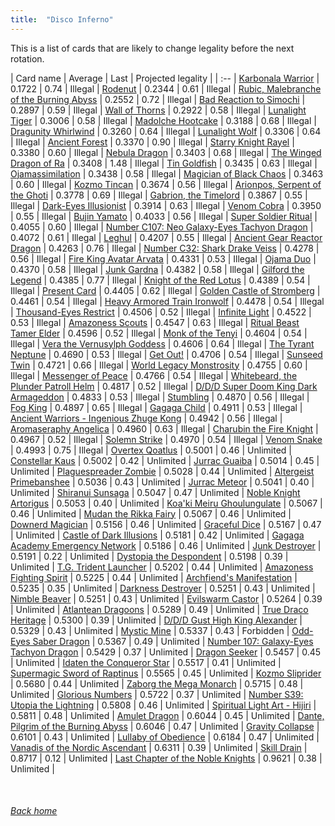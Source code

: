 ```yaml
---
title:  "Disco Inferno"
---
```


This is a list of cards that are likely to change legality before the next rotation.

| Card name | Average | Last | Projected legality |
| :-- |
[Karbonala Warrior](https://db.ygoprodeck.com/card/?search=Karbonala%20Warrior) | 0.1722 | 0.74 | Illegal |
[Rodenut](https://db.ygoprodeck.com/card/?search=Rodenut) | 0.2344 | 0.61 | Illegal |
[Rubic, Malebranche of the Burning Abyss](https://db.ygoprodeck.com/card/?search=Rubic,%20Malebranche%20of%20the%20Burning%20Abyss) | 0.2552 | 0.72 | Illegal |
[Bad Reaction to Simochi](https://db.ygoprodeck.com/card/?search=Bad%20Reaction%20to%20Simochi) | 0.2897 | 0.59 | Illegal |
[Wall of Thorns](https://db.ygoprodeck.com/card/?search=Wall%20of%20Thorns) | 0.2922 | 0.58 | Illegal |
[Lunalight Tiger](https://db.ygoprodeck.com/card/?search=Lunalight%20Tiger) | 0.3006 | 0.58 | Illegal |
[Madolche Hootcake](https://db.ygoprodeck.com/card/?search=Madolche%20Hootcake) | 0.3188 | 0.68 | Illegal |
[Dragunity Whirlwind](https://db.ygoprodeck.com/card/?search=Dragunity%20Whirlwind) | 0.3260 | 0.64 | Illegal |
[Lunalight Wolf](https://db.ygoprodeck.com/card/?search=Lunalight%20Wolf) | 0.3306 | 0.64 | Illegal |
[Ancient Forest](https://db.ygoprodeck.com/card/?search=Ancient%20Forest) | 0.3370 | 0.90 | Illegal |
[Starry Knight Rayel](https://db.ygoprodeck.com/card/?search=Starry%20Knight%20Rayel) | 0.3380 | 0.60 | Illegal |
[Nebula Dragon](https://db.ygoprodeck.com/card/?search=Nebula%20Dragon) | 0.3403 | 0.68 | Illegal |
[The Winged Dragon of Ra](https://db.ygoprodeck.com/card/?search=The%20Winged%20Dragon%20of%20Ra) | 0.3408 | 1.48 | Illegal |
[Tin Goldfish](https://db.ygoprodeck.com/card/?search=Tin%20Goldfish) | 0.3435 | 0.63 | Illegal |
[Ojamassimilation](https://db.ygoprodeck.com/card/?search=Ojamassimilation) | 0.3438 | 0.58 | Illegal |
[Magician of Black Chaos](https://db.ygoprodeck.com/card/?search=Magician%20of%20Black%20Chaos) | 0.3463 | 0.60 | Illegal |
[Kozmo Tincan](https://db.ygoprodeck.com/card/?search=Kozmo%20Tincan) | 0.3674 | 0.56 | Illegal |
[Arionpos, Serpent of the Ghoti](https://db.ygoprodeck.com/card/?search=Arionpos,%20Serpent%20of%20the%20Ghoti) | 0.3778 | 0.69 | Illegal |
[Gabrion, the Timelord](https://db.ygoprodeck.com/card/?search=Gabrion,%20the%20Timelord) | 0.3867 | 0.55 | Illegal |
[Dark-Eyes Illusionist](https://db.ygoprodeck.com/card/?search=Dark-Eyes%20Illusionist) | 0.3914 | 0.63 | Illegal |
[Venom Cobra](https://db.ygoprodeck.com/card/?search=Venom%20Cobra) | 0.3950 | 0.55 | Illegal |
[Bujin Yamato](https://db.ygoprodeck.com/card/?search=Bujin%20Yamato) | 0.4033 | 0.56 | Illegal |
[Super Soldier Ritual](https://db.ygoprodeck.com/card/?search=Super%20Soldier%20Ritual) | 0.4055 | 0.60 | Illegal |
[Number C107: Neo Galaxy-Eyes Tachyon Dragon](https://db.ygoprodeck.com/card/?search=Number%20C107:%20Neo%20Galaxy-Eyes%20Tachyon%20Dragon) | 0.4072 | 0.61 | Illegal |
[Leghul](https://db.ygoprodeck.com/card/?search=Leghul) | 0.4207 | 0.55 | Illegal |
[Ancient Gear Reactor Dragon](https://db.ygoprodeck.com/card/?search=Ancient%20Gear%20Reactor%20Dragon) | 0.4263 | 0.76 | Illegal |
[Number C32: Shark Drake Veiss](https://db.ygoprodeck.com/card/?search=Number%20C32:%20Shark%20Drake%20Veiss) | 0.4278 | 0.56 | Illegal |
[Fire King Avatar Arvata](https://db.ygoprodeck.com/card/?search=Fire%20King%20Avatar%20Arvata) | 0.4331 | 0.53 | Illegal |
[Ojama Duo](https://db.ygoprodeck.com/card/?search=Ojama%20Duo) | 0.4370 | 0.58 | Illegal |
[Junk Gardna](https://db.ygoprodeck.com/card/?search=Junk%20Gardna) | 0.4382 | 0.58 | Illegal |
[Gilford the Legend](https://db.ygoprodeck.com/card/?search=Gilford%20the%20Legend) | 0.4385 | 0.77 | Illegal |
[Knight of the Red Lotus](https://db.ygoprodeck.com/card/?search=Knight%20of%20the%20Red%20Lotus) | 0.4389 | 0.54 | Illegal |
[Present Card](https://db.ygoprodeck.com/card/?search=Present%20Card) | 0.4405 | 0.62 | Illegal |
[Golden Castle of Stromberg](https://db.ygoprodeck.com/card/?search=Golden%20Castle%20of%20Stromberg) | 0.4461 | 0.54 | Illegal |
[Heavy Armored Train Ironwolf](https://db.ygoprodeck.com/card/?search=Heavy%20Armored%20Train%20Ironwolf) | 0.4478 | 0.54 | Illegal |
[Thousand-Eyes Restrict](https://db.ygoprodeck.com/card/?search=Thousand-Eyes%20Restrict) | 0.4506 | 0.52 | Illegal |
[Infinite Light](https://db.ygoprodeck.com/card/?search=Infinite%20Light) | 0.4522 | 0.53 | Illegal |
[Amazoness Scouts](https://db.ygoprodeck.com/card/?search=Amazoness%20Scouts) | 0.4547 | 0.63 | Illegal |
[Ritual Beast Tamer Elder](https://db.ygoprodeck.com/card/?search=Ritual%20Beast%20Tamer%20Elder) | 0.4596 | 0.52 | Illegal |
[Monk of the Tenyi](https://db.ygoprodeck.com/card/?search=Monk%20of%20the%20Tenyi) | 0.4604 | 0.54 | Illegal |
[Vera the Vernusylph Goddess](https://db.ygoprodeck.com/card/?search=Vera%20the%20Vernusylph%20Goddess) | 0.4606 | 0.64 | Illegal |
[The Tyrant Neptune](https://db.ygoprodeck.com/card/?search=The%20Tyrant%20Neptune) | 0.4690 | 0.53 | Illegal |
[Get Out!](https://db.ygoprodeck.com/card/?search=Get%20Out!) | 0.4706 | 0.54 | Illegal |
[Sunseed Twin](https://db.ygoprodeck.com/card/?search=Sunseed%20Twin) | 0.4721 | 0.66 | Illegal |
[World Legacy Monstrosity](https://db.ygoprodeck.com/card/?search=World%20Legacy%20Monstrosity) | 0.4755 | 0.60 | Illegal |
[Messenger of Peace](https://db.ygoprodeck.com/card/?search=Messenger%20of%20Peace) | 0.4766 | 0.54 | Illegal |
[Whitebeard, the Plunder Patroll Helm](https://db.ygoprodeck.com/card/?search=Whitebeard,%20the%20Plunder%20Patroll%20Helm) | 0.4817 | 0.52 | Illegal |
[D/D/D Super Doom King Dark Armageddon](https://db.ygoprodeck.com/card/?search=D/D/D%20Super%20Doom%20King%20Dark%20Armageddon) | 0.4833 | 0.53 | Illegal |
[Stumbling](https://db.ygoprodeck.com/card/?search=Stumbling) | 0.4870 | 0.56 | Illegal |
[Fog King](https://db.ygoprodeck.com/card/?search=Fog%20King) | 0.4897 | 0.65 | Illegal |
[Gagaga Child](https://db.ygoprodeck.com/card/?search=Gagaga%20Child) | 0.4911 | 0.53 | Illegal |
[Ancient Warriors - Ingenious Zhuge Kong](https://db.ygoprodeck.com/card/?search=Ancient%20Warriors%20-%20Ingenious%20Zhuge%20Kong) | 0.4942 | 0.56 | Illegal |
[Aromaseraphy Angelica](https://db.ygoprodeck.com/card/?search=Aromaseraphy%20Angelica) | 0.4960 | 0.63 | Illegal |
[Charubin the Fire Knight](https://db.ygoprodeck.com/card/?search=Charubin%20the%20Fire%20Knight) | 0.4967 | 0.52 | Illegal |
[Solemn Strike](https://db.ygoprodeck.com/card/?search=Solemn%20Strike) | 0.4970 | 0.54 | Illegal |
[Venom Snake](https://db.ygoprodeck.com/card/?search=Venom%20Snake) | 0.4993 | 0.75 | Illegal |
[Overtex Qoatlus](https://db.ygoprodeck.com/card/?search=Overtex%20Qoatlus) | 0.5001 | 0.46 | Unlimited |
[Constellar Kaus](https://db.ygoprodeck.com/card/?search=Constellar%20Kaus) | 0.5002 | 0.42 | Unlimited |
[Jurrac Guaiba](https://db.ygoprodeck.com/card/?search=Jurrac%20Guaiba) | 0.5014 | 0.45 | Unlimited |
[Plaguespreader Zombie](https://db.ygoprodeck.com/card/?search=Plaguespreader%20Zombie) | 0.5028 | 0.44 | Unlimited |
[Altergeist Primebanshee](https://db.ygoprodeck.com/card/?search=Altergeist%20Primebanshee) | 0.5036 | 0.43 | Unlimited |
[Jurrac Meteor](https://db.ygoprodeck.com/card/?search=Jurrac%20Meteor) | 0.5041 | 0.40 | Unlimited |
[Shiranui Sunsaga](https://db.ygoprodeck.com/card/?search=Shiranui%20Sunsaga) | 0.5047 | 0.47 | Unlimited |
[Noble Knight Artorigus](https://db.ygoprodeck.com/card/?search=Noble%20Knight%20Artorigus) | 0.5053 | 0.40 | Unlimited |
[Koa'ki Meiru Ghoulungulate](https://db.ygoprodeck.com/card/?search=Koa'ki%20Meiru%20Ghoulungulate) | 0.5067 | 0.46 | Unlimited |
[Mudan the Rikka Fairy](https://db.ygoprodeck.com/card/?search=Mudan%20the%20Rikka%20Fairy) | 0.5067 | 0.46 | Unlimited |
[Downerd Magician](https://db.ygoprodeck.com/card/?search=Downerd%20Magician) | 0.5156 | 0.46 | Unlimited |
[Graceful Dice](https://db.ygoprodeck.com/card/?search=Graceful%20Dice) | 0.5167 | 0.47 | Unlimited |
[Castle of Dark Illusions](https://db.ygoprodeck.com/card/?search=Castle%20of%20Dark%20Illusions) | 0.5181 | 0.42 | Unlimited |
[Gagaga Academy Emergency Network](https://db.ygoprodeck.com/card/?search=Gagaga%20Academy%20Emergency%20Network) | 0.5186 | 0.46 | Unlimited |
[Junk Destroyer](https://db.ygoprodeck.com/card/?search=Junk%20Destroyer) | 0.5191 | 0.22 | Unlimited |
[Dystopia the Despondent](https://db.ygoprodeck.com/card/?search=Dystopia%20the%20Despondent) | 0.5198 | 0.39 | Unlimited |
[T.G. Trident Launcher](https://db.ygoprodeck.com/card/?search=T.G.%20Trident%20Launcher) | 0.5202 | 0.44 | Unlimited |
[Amazoness Fighting Spirit](https://db.ygoprodeck.com/card/?search=Amazoness%20Fighting%20Spirit) | 0.5225 | 0.44 | Unlimited |
[Archfiend's Manifestation](https://db.ygoprodeck.com/card/?search=Archfiend's%20Manifestation) | 0.5235 | 0.35 | Unlimited |
[Darkness Destroyer](https://db.ygoprodeck.com/card/?search=Darkness%20Destroyer) | 0.5251 | 0.43 | Unlimited |
[Nimble Beaver](https://db.ygoprodeck.com/card/?search=Nimble%20Beaver) | 0.5251 | 0.43 | Unlimited |
[Evilswarm Castor](https://db.ygoprodeck.com/card/?search=Evilswarm%20Castor) | 0.5264 | 0.39 | Unlimited |
[Atlantean Dragoons](https://db.ygoprodeck.com/card/?search=Atlantean%20Dragoons) | 0.5289 | 0.49 | Unlimited |
[True Draco Heritage](https://db.ygoprodeck.com/card/?search=True%20Draco%20Heritage) | 0.5300 | 0.39 | Unlimited |
[D/D/D Gust High King Alexander](https://db.ygoprodeck.com/card/?search=D/D/D%20Gust%20High%20King%20Alexander) | 0.5329 | 0.43 | Unlimited |
[Mystic Mine](https://db.ygoprodeck.com/card/?search=Mystic%20Mine) | 0.5337 | 0.43 | Forbidden |
[Odd-Eyes Saber Dragon](https://db.ygoprodeck.com/card/?search=Odd-Eyes%20Saber%20Dragon) | 0.5367 | 0.49 | Unlimited |
[Number 107: Galaxy-Eyes Tachyon Dragon](https://db.ygoprodeck.com/card/?search=Number%20107:%20Galaxy-Eyes%20Tachyon%20Dragon) | 0.5429 | 0.37 | Unlimited |
[Dragon Seeker](https://db.ygoprodeck.com/card/?search=Dragon%20Seeker) | 0.5457 | 0.45 | Unlimited |
[Idaten the Conqueror Star](https://db.ygoprodeck.com/card/?search=Idaten%20the%20Conqueror%20Star) | 0.5517 | 0.41 | Unlimited |
[Supermagic Sword of Raptinus](https://db.ygoprodeck.com/card/?search=Supermagic%20Sword%20of%20Raptinus) | 0.5565 | 0.45 | Unlimited |
[Kozmo Sliprider](https://db.ygoprodeck.com/card/?search=Kozmo%20Sliprider) | 0.5680 | 0.44 | Unlimited |
[Zaborg the Mega Monarch](https://db.ygoprodeck.com/card/?search=Zaborg%20the%20Mega%20Monarch) | 0.5715 | 0.48 | Unlimited |
[Glorious Numbers](https://db.ygoprodeck.com/card/?search=Glorious%20Numbers) | 0.5722 | 0.37 | Unlimited |
[Number S39: Utopia the Lightning](https://db.ygoprodeck.com/card/?search=Number%20S39:%20Utopia%20the%20Lightning) | 0.5808 | 0.46 | Unlimited |
[Spiritual Light Art - Hijiri](https://db.ygoprodeck.com/card/?search=Spiritual%20Light%20Art%20-%20Hijiri) | 0.5811 | 0.48 | Unlimited |
[Amulet Dragon](https://db.ygoprodeck.com/card/?search=Amulet%20Dragon) | 0.6044 | 0.45 | Unlimited |
[Dante, Pilgrim of the Burning Abyss](https://db.ygoprodeck.com/card/?search=Dante,%20Pilgrim%20of%20the%20Burning%20Abyss) | 0.6046 | 0.47 | Unlimited |
[Gravity Collapse](https://db.ygoprodeck.com/card/?search=Gravity%20Collapse) | 0.6101 | 0.43 | Unlimited |
[Lullaby of Obedience](https://db.ygoprodeck.com/card/?search=Lullaby%20of%20Obedience) | 0.6184 | 0.47 | Unlimited |
[Vanadis of the Nordic Ascendant](https://db.ygoprodeck.com/card/?search=Vanadis%20of%20the%20Nordic%20Ascendant) | 0.6311 | 0.39 | Unlimited |
[Skill Drain](https://db.ygoprodeck.com/card/?search=Skill%20Drain) | 0.8717 | 0.12 | Unlimited |
[Last Chapter of the Noble Knights](https://db.ygoprodeck.com/card/?search=Last%20Chapter%20of%20the%20Noble%20Knights) | 0.9621 | 0.38 | Unlimited |

<br>

###### [Back home](index)
